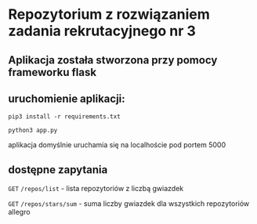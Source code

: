 # Repozytorium z rozwiązaniem zadania rekrutacyjnego nr 3

## Aplikacja została stworzona przy pomocy frameworku flask

## uruchomienie aplikacji:

`pip3 install -r requirements.txt`

`python3 app.py`

aplikacja domyślnie uruchamia się na localhoście pod portem 5000

## dostępne zapytania

`GET` `/repos/list` - lista repozytoriów z liczbą gwiazdek

`GET` `/repos/stars/sum` - suma liczby gwiazdek dla wszystkich repozytoriów allegro